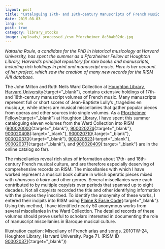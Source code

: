 ```yaml
---
layout: post
title: "Cataloguing 17th- and 18th-century Manuscripts of French Music in the Ward Collection (US-CAward)"
date: 2015-08-03
lang: en
post: true
category: library_stocks
image: /uploads/_processed_/csm_Pforzheimer_8c3bab02dc.jpg
---
```



_Natasha Roule, a candidate for the PhD in historical musicology at Harvard University, has spent the summer as a Pforzheimer Fellow at Houghton Library, Harvard’s principal repository for rare books and manuscripts, including rich holdings in print and manuscript music. Here is her account of her project, which saw the creation of many new records for the RISM A/II database._

The John Milton and Ruth Neils Ward Collection at [Houghton Library, Harvard University](http://hcl.harvard.edu/libraries/houghton){:target="_blank"}, contains extensive holdings of 17th- and 18th-century manuscript volumes of French music. Many manuscripts represent full or short scores of Jean-Baptiste Lully’s _tragédies en musiqu_e, while others are musical miscellanies that gather popular pieces from operas and other sources into single volumes. As a [Pforzheimer Fellow](http://library.harvard.edu/06112015-1629/pforzheimer-fellowship-program-confirmed-2015){:target="_blank"} at Houghton Library, I have spent this summer cataloguing eleven volumes from the Ward Collection into RISM ([900020000](https://opac.rism.info/search?id=900020000){:target="_blank"}, [900020274](https://opac.rism.info/search?id=900020274){:target="_blank"}, [900020408](https://opac.rism.info/search?id=900020408){:target="_blank"}, [900020710](https://opac.rism.info/search?id=900020710){:target="_blank"}, [900020370](https://opac.rism.info/search?id=900020370){:target="_blank"}, [900020523](https://opac.rism.info/search?id=900020523){:target="_blank"}, [900020371](https://opac.rism.info/search?id=900020371){:target="_blank"}, and [900020409](https://opac.rism.info/search?id=900020409){:target="_blank"} are in the online catalog so far).

The miscellanies reveal rich sites of information about 17th- and 18th-century French musical culture, and are therefore especially deserving of comprehensive records on RISM. The miscellanies with which I have worked represent a musical book culture in which operatic pieces mixed with _chansons à boire_ and other genres. Several miscellanies were each contributed to by multiple copyists over periods that spanned up to eight decades. Not all copyists recorded the title and other identifying information with the pieces they inscribed. To identify the anonymity of these works, I entered their incipits into RISM using [Plaine & Easie Code](http://www.iaml.info/plaine-easie-code){:target="_blank"}. Using this method, I have identified nearly 50 anonymous works from several miscellanies in the Ward Collection. The detailed records of these volumes should prove useful to scholars interested in documenting the role of manuscript miscellanies in Baroque musical culture.

Illustration caption: Miscellany of French arias and songs. 2010TW-24, Houghton Library, Harvard University. Page 71. (RISM ID [900020371](https://opac.rism.info/search?id=900020371){:target="_blank"})





<script type="text/javascript">var switchTo5x=true;</script><script type="text/javascript" src="http://w.sharethis.com/button/buttons.js"></script><script type="text/javascript">stLight.options({publisher: "9b601438-1ce1-49d8-bfd7-9cff5df54c17", doNotHash: false, doNotCopy: false, hashAddressBar: false});</script>






